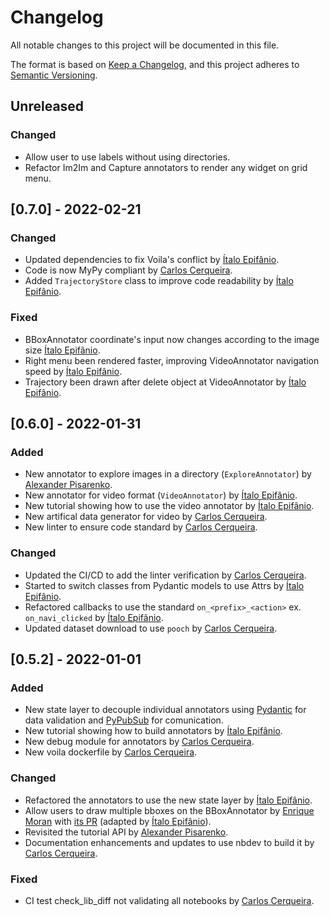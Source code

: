 # Changelog

All notable changes to this project will be documented in this file.

The format is based on [Keep a Changelog](https://keepachangelog.com/en/1.0.0/),
and this project adheres to [Semantic Versioning](https://semver.org/spec/v2.0.0.html).

## Unreleased

### Changed
- Allow user to use labels without using directories.
- Refactor Im2Im and Capture annotators to render any widget on grid menu.

## [0.7.0] - 2022-02-21

### Changed
- Updated dependencies to fix Voila's conflict by [Ítalo Epifânio](https://github.com/itepifanio).
- Code is now MyPy compliant by [Carlos Cerqueira](https://github.com/Carloscerq).
- Added `TrajectoryStore` class to improve code readability by [Ítalo Epifânio](https://github.com/itepifanio).

### Fixed
- BBoxAnnotator coordinate's input now changes according to the image size [Ítalo Epifânio](https://github.com/itepifanio).
- Right menu been rendered faster, improving VideoAnnotator navigation speed by [Ítalo Epifânio](https://github.com/itepifanio).
- Trajectory been drawn after delete object at VideoAnnotator by [Ítalo Epifânio](https://github.com/itepifanio).

## [0.6.0] - 2022-01-31

### Added
- New annotator to explore images in a directory (`ExploreAnnotator`) by [Alexander Pisarenko](https://github.com/AlexJoz).
- New annotator for video format (`VideoAnnotator`) by [Ítalo Epifânio](https://github.com/itepifanio).
- New tutorial showing how to use the video annotator by [Ítalo Epifânio](https://github.com/itepifanio).
- New artifical data generator for video by [Carlos Cerqueira](https://github.com/Carloscerq).
- New linter to ensure code standard by [Carlos Cerqueira](https://github.com/Carloscerq).

### Changed
- Updated the CI/CD to add the linter verification by [Carlos Cerqueira](https://github.com/Carloscerq).
- Started to switch classes from Pydantic models to use Attrs by [Ítalo Epifânio](https://github.com/itepifanio).
- Refactored callbacks to use the standard `on_<prefix>_<action>` ex. `on_navi_clicked` by [Ítalo Epifânio](https://github.com/itepifanio).
- Updated dataset download to use `pooch` by [Carlos Cerqueira](https://github.com/Carloscerq).

## [0.5.2] - 2022-01-01

### Added

- New state layer to decouple individual annotators using [Pydantic](https://pydantic-docs.helpmanual.io/) for data validation and [PyPubSub](https://pypi.org/project/PyPubSub/) for comunication.
- New tutorial showing how to build annotators by [Ítalo Epifânio](https://github.com/itepifanio).
- New debug module for annotators by [Carlos Cerqueira](https://github.com/Carloscerq).
- New voila dockerfile by [Carlos Cerqueira](https://github.com/Carloscerq).

### Changed

- Refactored the annotators to use the new state layer by [Ítalo Epifânio](https://github.com/itepifanio).
- Allow users to draw multiple bboxes on the BBoxAnnotator by [Enrique Moran](https://github.com/EnriqueMoran) with [its PR](https://github.com/palaimon/ipyannotator/pull/11) (adapted by [Ítalo Epifânio](https://github.com/itepifanio)).
- Revisited the tutorial API by [Alexander Pisarenko](https://github.com/AlexJoz).
- Documentation enhancements and updates to use nbdev to build it by [Carlos Cerqueira](https://github.com/Carloscerq).

### Fixed

- CI test check_lib_diff not validating all notebooks by [Carlos Cerqueira](https://github.com/Carloscerq).
